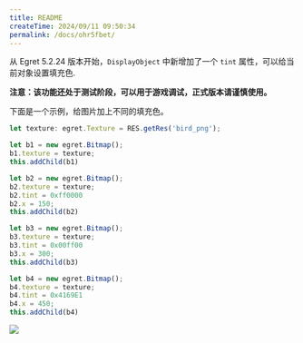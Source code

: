 ```yaml
---
title: README
createTime: 2024/09/11 09:50:34
permalink: /docs/ohr5fbet/
---
```


从 Egret 5.2.24 版本开始，`DisplayObject` 中新增加了一个 `tint` 属性，可以给当前对象设置填充色.

**注意：该功能还处于测试阶段，可以用于游戏调试，正式版本请谨慎使用。**

下面是一个示例，给图片加上不同的填充色。

```javascript
let texture: egret.Texture = RES.getRes('bird_png');

let b1 = new egret.Bitmap();
b1.texture = texture;
this.addChild(b1)

let b2 = new egret.Bitmap();
b2.texture = texture;
b2.tint = 0xff0000
b2.x = 150;
this.addChild(b2)

let b3 = new egret.Bitmap();
b3.texture = texture;
b3.tint = 0x00ff00
b3.x = 300;
this.addChild(b3)

let b4 = new egret.Bitmap();
b4.texture = texture;
b4.tint = 0x4169E1
b4.x = 450;
this.addChild(b4)
```

![](./p1.png)
